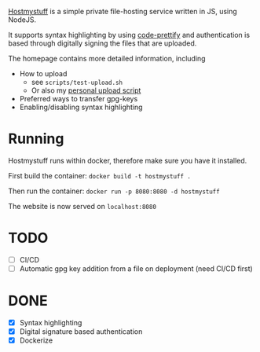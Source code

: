 [Hostmystuff](https://www.hostmystuff.ml/) is a simple private file-hosting service written in JS, using NodeJS.

It supports syntax highlighting by using [code-prettify](https://github.com/google/code-prettify) and authentication is based through digitally signing the files that are uploaded.

The homepage contains more detailed information, including
* How to upload
    * see `scripts/test-upload.sh`
    * Or also my [personal upload script](https://github.com/JurisMajors/dotfiles/blob/master/bin/upload)
* Preferred ways to transfer gpg-keys
* Enabling/disabling syntax highlighting

# Running 
Hostmystuff runs within docker, therefore make sure you have it installed.

First build the container: `docker build -t hostmystuff .`

Then run the container: `docker run -p 8080:8080 -d hostmystuff`

The website is now served on `localhost:8080`

# TODO
- [ ] CI/CD
- [ ] Automatic gpg key addition from a file on deployment (need CI/CD first)

# DONE
- [x] Syntax highlighting
- [x] Digital signature based authentication
- [x] Dockerize
